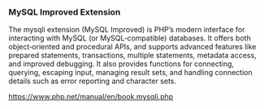 
### MySQL Improved Extension

The mysqli extension (MySQL Improved) is PHP’s modern interface for interacting with MySQL (or MySQL‑compatible) databases.
It offers both object‑oriented and procedural APIs, and supports advanced features like prepared statements, transactions, multiple statements, metadata access, and improved debugging.
It also provides functions for connecting, querying, escaping input, managing result sets, and handling connection details such as error reporting and character sets.

https://www.php.net/manual/en/book.mysqli.php
